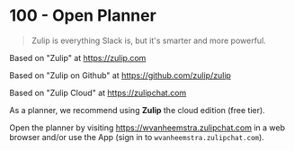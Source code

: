 # 100 - Open Planner

> Zulip is everything Slack is, but it's smarter and more powerful.

Based on "Zulip" at https://zulip.com

Based on "Zulip on Github" at https://github.com/zulip/zulip

Based on "Zulip Cloud" at https://zulipchat.com

As a planner, we recommend using **Zulip** the cloud edition (free tier).

Open the planner by visiting https://wvanheemstra.zulipchat.com in a web browser and/or use the App (sign in to ```wvanheemstra.zulipchat.com```).
